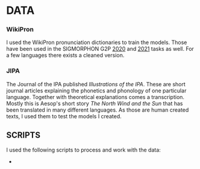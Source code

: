 # DATA

### WikiPron
I used the WikiPron pronunciation dictionaries to train the models. Those have been 
used in the SIGMORPHON G2P [2020](https://github.com/sigmorphon/2020/tree/master/task1) and [2021](https://github.com/sigmorphon/2021-task1) tasks as well. For a few languages there exists a cleaned
version. 

### JIPA
The Journal of the IPA published *Illustrations of the IPA*. These
are short journal articles explaining the phonetics and phonology of one particular
language. Together with theoretical explanations comes a transcription. Mostly this is 
Aesop's short story *The North Wind and the Sun* that has been translated in many 
different languages. As those are human created texts, I used them to test the models
I created. 

## SCRIPTS

I used the following scripts to process and work with the data:

* 

